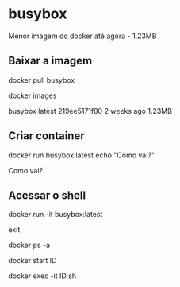 # busybox

Menor imagem do docker até agora - 1.23MB

## Baixar a imagem

docker pull busybox

docker images

busybox         latest    219ee5171f80   2 weeks ago   1.23MB

## Criar container

docker run busybox:latest echo "Como vai?"

Como vai?

## Acessar o shell

docker run -it busybox:latest

exit

docker ps -a

docker start ID

docker exec -it ID sh


